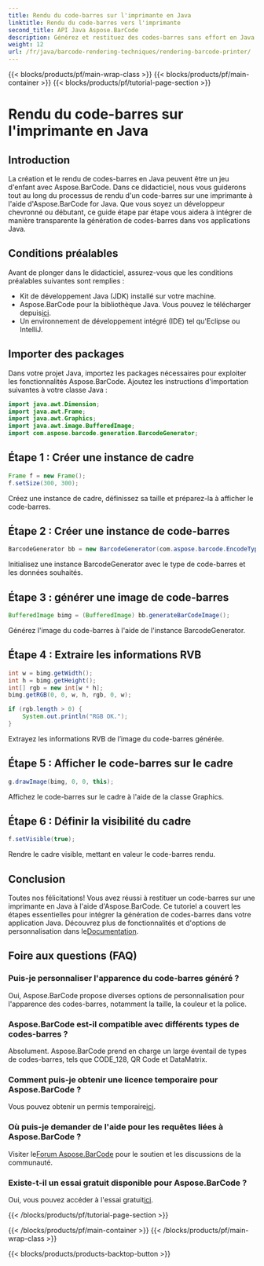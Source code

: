```yaml
---
title: Rendu du code-barres sur l'imprimante en Java
linktitle: Rendu du code-barres vers l'imprimante
second_title: API Java Aspose.BarCode
description: Générez et restituez des codes-barres sans effort en Java avec Aspose.BarCode. Suivez notre guide étape par étape pour une intégration transparente.
weight: 12
url: /fr/java/barcode-rendering-techniques/rendering-barcode-printer/
---
```


{{< blocks/products/pf/main-wrap-class >}}
{{< blocks/products/pf/main-container >}}
{{< blocks/products/pf/tutorial-page-section >}}

# Rendu du code-barres sur l'imprimante en Java


## Introduction

La création et le rendu de codes-barres en Java peuvent être un jeu d'enfant avec Aspose.BarCode. Dans ce didacticiel, nous vous guiderons tout au long du processus de rendu d'un code-barres sur une imprimante à l'aide d'Aspose.BarCode for Java. Que vous soyez un développeur chevronné ou débutant, ce guide étape par étape vous aidera à intégrer de manière transparente la génération de codes-barres dans vos applications Java.

## Conditions préalables

Avant de plonger dans le didacticiel, assurez-vous que les conditions préalables suivantes sont remplies :

- Kit de développement Java (JDK) installé sur votre machine.
-  Aspose.BarCode pour la bibliothèque Java. Vous pouvez le télécharger depuis[ici](https://releases.aspose.com/barcode/java/).
- Un environnement de développement intégré (IDE) tel qu'Eclipse ou IntelliJ.

## Importer des packages

Dans votre projet Java, importez les packages nécessaires pour exploiter les fonctionnalités Aspose.BarCode. Ajoutez les instructions d'importation suivantes à votre classe Java :

```java
import java.awt.Dimension;
import java.awt.Frame;
import java.awt.Graphics;
import java.awt.image.BufferedImage;
import com.aspose.barcode.generation.BarcodeGenerator;
```

## Étape 1 : Créer une instance de cadre

```java
Frame f = new Frame();
f.setSize(300, 300);
```

Créez une instance de cadre, définissez sa taille et préparez-la à afficher le code-barres.

## Étape 2 : Créer une instance de code-barres

```java
BarcodeGenerator bb = new BarcodeGenerator(com.aspose.barcode.EncodeTypes.CODE_128, "1234567");
```

Initialisez une instance BarcodeGenerator avec le type de code-barres et les données souhaités.

## Étape 3 : générer une image de code-barres

```java
BufferedImage bimg = (BufferedImage) bb.generateBarCodeImage();
```

Générez l'image du code-barres à l'aide de l'instance BarcodeGenerator.

## Étape 4 : Extraire les informations RVB

```java
int w = bimg.getWidth();
int h = bimg.getHeight();
int[] rgb = new int[w * h];
bimg.getRGB(0, 0, w, h, rgb, 0, w);

if (rgb.length > 0) {
    System.out.println("RGB OK.");
}
```

Extrayez les informations RVB de l’image du code-barres générée.

## Étape 5 : Afficher le code-barres sur le cadre

```java
g.drawImage(bimg, 0, 0, this);
```

Affichez le code-barres sur le cadre à l'aide de la classe Graphics.

## Étape 6 : Définir la visibilité du cadre

```java
f.setVisible(true);
```

Rendre le cadre visible, mettant en valeur le code-barres rendu.

## Conclusion

 Toutes nos félicitations! Vous avez réussi à restituer un code-barres sur une imprimante en Java à l'aide d'Aspose.BarCode. Ce tutoriel a couvert les étapes essentielles pour intégrer la génération de codes-barres dans votre application Java. Découvrez plus de fonctionnalités et d'options de personnalisation dans le[Documentation](https://reference.aspose.com/barcode/java/).

## Foire aux questions (FAQ)

### Puis-je personnaliser l'apparence du code-barres généré ?
Oui, Aspose.BarCode propose diverses options de personnalisation pour l'apparence des codes-barres, notamment la taille, la couleur et la police.

### Aspose.BarCode est-il compatible avec différents types de codes-barres ?
Absolument. Aspose.BarCode prend en charge un large éventail de types de codes-barres, tels que CODE_128, QR Code et DataMatrix.

### Comment puis-je obtenir une licence temporaire pour Aspose.BarCode ?
 Vous pouvez obtenir un permis temporaire[ici](https://purchase.aspose.com/temporary-license/).

### Où puis-je demander de l'aide pour les requêtes liées à Aspose.BarCode ?
 Visiter le[Forum Aspose.BarCode](https://forum.aspose.com/c/barcode/13) pour le soutien et les discussions de la communauté.

### Existe-t-il un essai gratuit disponible pour Aspose.BarCode ?
 Oui, vous pouvez accéder à l'essai gratuit[ici](https://releases.aspose.com/).


{{< /blocks/products/pf/tutorial-page-section >}}

{{< /blocks/products/pf/main-container >}}
{{< /blocks/products/pf/main-wrap-class >}}

{{< blocks/products/products-backtop-button >}}
